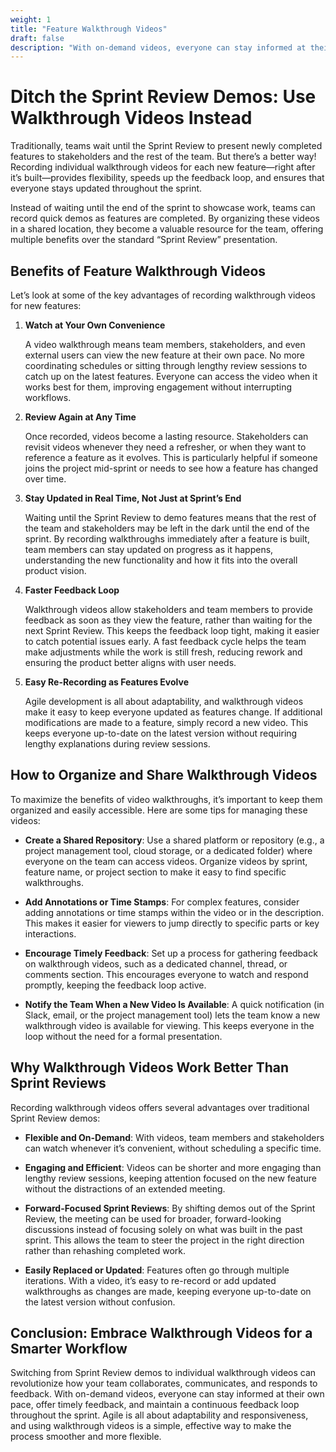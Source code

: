 ```yaml
---
weight: 1
title: "Feature Walkthrough Videos"
draft: false
description: "With on-demand videos, everyone can stay informed at their own pace, offer timely feedback, and maintain a continuous feedback loop throughout the sprint."
---
```


# Ditch the Sprint Review Demos: Use Walkthrough Videos Instead

Traditionally, teams wait until the Sprint Review to present newly completed features to stakeholders and the rest of the team. But there’s a better way! Recording individual walkthrough videos for each new feature—right after it’s built—provides flexibility, speeds up the feedback loop, and ensures that everyone stays updated throughout the sprint.

Instead of waiting until the end of the sprint to showcase work, teams can record quick demos as features are completed. By organizing these videos in a shared location, they become a valuable resource for the team, offering multiple benefits over the standard “Sprint Review” presentation.

## Benefits of Feature Walkthrough Videos

Let’s look at some of the key advantages of recording walkthrough videos for new features:

1. **Watch at Your Own Convenience**

   A video walkthrough means team members, stakeholders, and even external users can view the new feature at their own pace. No more coordinating schedules or sitting through lengthy review sessions to catch up on the latest features. Everyone can access the video when it works best for them, improving engagement without interrupting workflows.

2. **Review Again at Any Time**

   Once recorded, videos become a lasting resource. Stakeholders can revisit videos whenever they need a refresher, or when they want to reference a feature as it evolves. This is particularly helpful if someone joins the project mid-sprint or needs to see how a feature has changed over time.

3. **Stay Updated in Real Time, Not Just at Sprint’s End**

   Waiting until the Sprint Review to demo features means that the rest of the team and stakeholders may be left in the dark until the end of the sprint. By recording walkthroughs immediately after a feature is built, team members can stay updated on progress as it happens, understanding the new functionality and how it fits into the overall product vision.

4. **Faster Feedback Loop**

   Walkthrough videos allow stakeholders and team members to provide feedback as soon as they view the feature, rather than waiting for the next Sprint Review. This keeps the feedback loop tight, making it easier to catch potential issues early. A fast feedback cycle helps the team make adjustments while the work is still fresh, reducing rework and ensuring the product better aligns with user needs.

5. **Easy Re-Recording as Features Evolve**

   Agile development is all about adaptability, and walkthrough videos make it easy to keep everyone updated as features change. If additional modifications are made to a feature, simply record a new video. This keeps everyone up-to-date on the latest version without requiring lengthy explanations during review sessions.

## How to Organize and Share Walkthrough Videos

To maximize the benefits of video walkthroughs, it’s important to keep them organized and easily accessible. Here are some tips for managing these videos:

- **Create a Shared Repository**: Use a shared platform or repository (e.g., a project management tool, cloud storage, or a dedicated folder) where everyone on the team can access videos. Organize videos by sprint, feature name, or project section to make it easy to find specific walkthroughs.

- **Add Annotations or Time Stamps**: For complex features, consider adding annotations or time stamps within the video or in the description. This makes it easier for viewers to jump directly to specific parts or key interactions.

- **Encourage Timely Feedback**: Set up a process for gathering feedback on walkthrough videos, such as a dedicated channel, thread, or comments section. This encourages everyone to watch and respond promptly, keeping the feedback loop active.

- **Notify the Team When a New Video Is Available**: A quick notification (in Slack, email, or the project management tool) lets the team know a new walkthrough video is available for viewing. This keeps everyone in the loop without the need for a formal presentation.

## Why Walkthrough Videos Work Better Than Sprint Reviews

Recording walkthrough videos offers several advantages over traditional Sprint Review demos:

- **Flexible and On-Demand**: With videos, team members and stakeholders can watch whenever it’s convenient, without scheduling a specific time.

- **Engaging and Efficient**: Videos can be shorter and more engaging than lengthy review sessions, keeping attention focused on the new feature without the distractions of an extended meeting.

- **Forward-Focused Sprint Reviews**: By shifting demos out of the Sprint Review, the meeting can be used for broader, forward-looking discussions instead of focusing solely on what was built in the past sprint. This allows the team to steer the project in the right direction rather than rehashing completed work.

- **Easily Replaced or Updated**: Features often go through multiple iterations. With a video, it’s easy to re-record or add updated walkthroughs as changes are made, keeping everyone up-to-date on the latest version without confusion.

## Conclusion: Embrace Walkthrough Videos for a Smarter Workflow

Switching from Sprint Review demos to individual walkthrough videos can revolutionize how your team collaborates, communicates, and responds to feedback. With on-demand videos, everyone can stay informed at their own pace, offer timely feedback, and maintain a continuous feedback loop throughout the sprint. Agile is all about adaptability and responsiveness, and using walkthrough videos is a simple, effective way to make the process smoother and more flexible.


